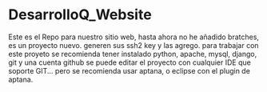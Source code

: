 DesarrolloQ_Website
===================
Este es el Repo para nuestro sitio web, hasta ahora no he añadido bratches, 
es un proyecto nuevo.
generen sus ssh2 key y las agrego.
para trabajar con este proyeto se recomienda tener instalado python, apache, mysql, django, git y una cuenta github
se puede editar el proyecto con cualquier IDE que soporte GIT...  pero se recomienda usar aptana, o eclipse con el plugin de aptana.
 